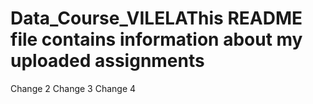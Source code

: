 # Data_Course_VILELAThis README file contains information about my uploaded assignments
Change 2
Change 3
Change 4
